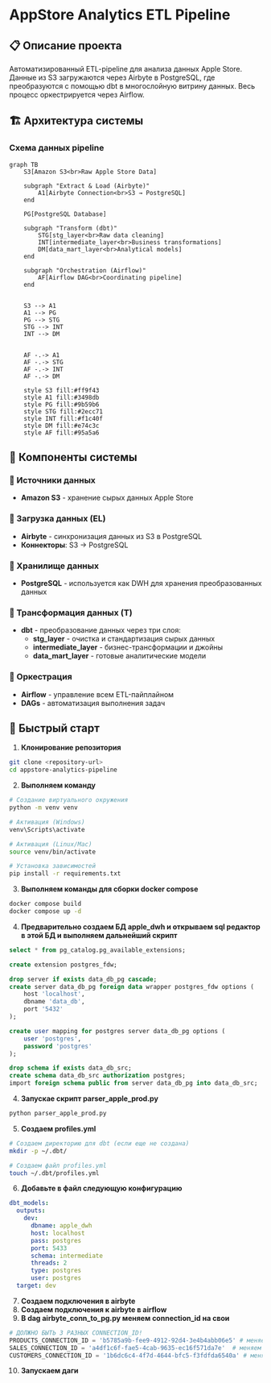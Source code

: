 # AppStore Analytics ETL Pipeline

## 📋 Описание проекта
Автоматизированный ETL-pipeline для анализа данных Apple Store. Данные из S3 загружаются через Airbyte в PostgreSQL, где преобразуются с помощью dbt в многослойную витрину данных. Весь процесс оркестрируется через Airflow.

## 🏗️ Архитектура системы

### Схема данных pipeline
```mermaid
graph TB
    S3[Amazon S3<br>Raw Apple Store Data]
    
    subgraph "Extract & Load (Airbyte)"
        A1[Airbyte Connection<br>S3 → PostgreSQL]
    end
    
    PG[PostgreSQL Database]
    
    subgraph "Transform (dbt)"
        STG[stg_layer<br>Raw data cleaning]
        INT[intermediate_layer<br>Business transformations]
        DM[data_mart_layer<br>Analytical models]
    end
    
    subgraph "Orchestration (Airflow)"
        AF[Airflow DAG<br>Coordinating pipeline]
    end
    

    S3 --> A1
    A1 --> PG
    PG --> STG
    STG --> INT
    INT --> DM

    
    AF -.-> A1
    AF -.-> STG
    AF -.-> INT
    AF -.-> DM
    
    style S3 fill:#ff9f43
    style A1 fill:#3498db
    style PG fill:#9b59b6
    style STG fill:#2ecc71
    style INT fill:#f1c40f
    style DM fill:#e74c3c
    style AF fill:#95a5a6
```

## 🧩 Компоненты системы

### 🔹 Источники данных
- **Amazon S3** - хранение сырых данных Apple Store

### 🔹 Загрузка данных (EL)
- **Airbyte** - синхронизация данных из S3 в PostgreSQL
- **Коннекторы**: S3 → PostgreSQL

### 🔹 Хранилище данных
- **PostgreSQL** - используется как DWH для хранения преобразованных данных

### 🔹 Трансформация данных (T)
- **dbt** - преобразование данных через три слоя:
  - **stg_layer** - очистка и стандартизация сырых данных
  - **intermediate_layer** - бизнес-трансформации и джойны
  - **data_mart_layer** - готовые аналитические модели

### 🔹 Оркестрация
- **Airflow** - управление всем ETL-пайплайном
- **DAGs** - автоматизация выполнения задач


## 🚀 Быстрый старт

1. **Клонирование репозитория**
```bash
git clone <repository-url>
cd appstore-analytics-pipeline
```
2. **Выполняем команду**
```bash
# Создание виртуального окружения
python -m venv venv

# Активация (Windows)
venv\Scripts\activate

# Активация (Linux/Mac)
source venv/bin/activate

# Установка зависимостей
pip install -r requirements.txt
```
3. **Выполняем команды для сборки docker compose**
```bash
docker compose build
docker compose up -d
```
4. **Предварительно создаем БД apple_dwh и открываем sql редактор в этой БД и выполняем дальнейший скрипт**

```sql
select * from pg_catalog.pg_available_extensions;

create extension postgres_fdw;

drop server if exists data_db_pg cascade;
create server data_db_pg foreign data wrapper postgres_fdw options (
	host 'localhost',
	dbname 'data_db',
	port '5432'
);

create user mapping for postgres server data_db_pg options (
	user 'postgres',
	password 'postgres'
);

drop schema if exists data_db_src;
create schema data_db_src authorization postgres;
import foreign schema public from server data_db_pg into data_db_src;
```
4. **Запускае скрипт parser_apple_prod.py**

```bash
python parser_apple_prod.py
```
5. **Создаем profiles.yml**
```bash
# Создаем директорию для dbt (если еще не создана)
mkdir -p ~/.dbt/

# Создаем файл profiles.yml
touch ~/.dbt/profiles.yml
```
6. **Добавьте в файл следующую конфигурацию**
```yml
dbt_models:
  outputs:
    dev:
      dbname: apple_dwh
      host: localhost
      pass: postgres
      port: 5433
      schema: intermediate
      threads: 2
      type: postgres
      user: postgres
  target: dev

```
7. **Создаем подключения в airbyte**
8. **Создаем подключения к airbyte в airflow**
9. **В dag airbyte_conn_to_pg.py меняем connection_id на свои**

```python
# ДОЛЖНО БЫТЬ 3 РАЗНЫХ CONNECTION_ID!
PRODUCTS_CONNECTION_ID = 'b5785a9b-fee9-4912-92d4-3e4b4abb06e5' # меняем на свои
SALES_CONNECTION_ID = 'a4df1c6f-fae5-4cab-9635-ec16f571da7e'  # меняем на свои
CUSTOMERS_CONNECTION_ID = '1b6dc6c4-4f7d-4644-bfc5-f3fdfda6540a' # меняем на свои

```
10. **Запускаем даги**